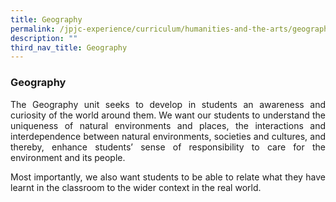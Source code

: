 ```yaml
---
title: Geography
permalink: /jpjc-experience/curriculum/humanities-and-the-arts/geography/
description: ""
third_nav_title: Geography
---
```


### **Geography**
<p align=justify>
The Geography unit seeks to develop in students an awareness and curiosity of the world around them. We want our students to understand the uniqueness of natural environments and places, the interactions and interdependence between natural environments, societies and cultures, and thereby, enhance students’ sense of responsibility to care for the environment and its people.
</p>
<p align=justify>
Most importantly, we also want students to be able to relate what they have learnt in the classroom to the wider context in the real world.
</p>
